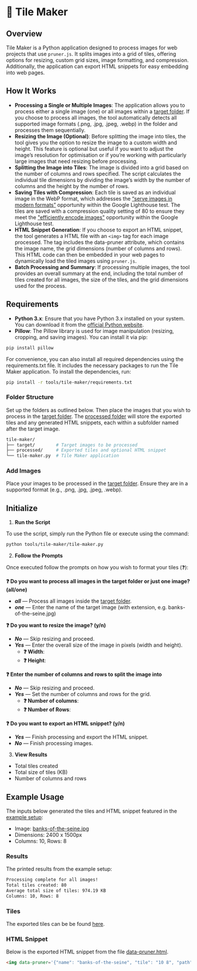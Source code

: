 # 🧩 Tile Maker

## Overview

Tile Maker is a Python application designed to process images for web projects that use `pruner.js`. It splits images into a grid of tiles, offering options for resizing, custom grid sizes, image formatting, and compression. Additionally, the application can export HTML snippets for easy embedding into web pages.

## How It Works

- **Processing a Single or Multiple Images**: The application allows you to process either a single image (one) or all images within a [target folder](/tools/tile-maker/target/). If you choose to process all images, the tool automatically detects all supported image formats (.png, .jpg, .jpeg, .webp) in the folder and processes them sequentially.
- **Resizing the Image (Optional)**: Before splitting the image into tiles, the tool gives you the option to resize the image to a custom width and height. This feature is optional but useful if you want to adjust the image’s resolution for optimisation or if you’re working with particularly large images that need resizing before processing.
- **Splitting the Image into Tiles**: The image is divided into a grid based on the number of columns and rows specified. The script calculates the individual tile dimensions by dividing the image’s width by the number of columns and the height by the number of rows.
- **Saving Tiles with Compression**: Each tile is saved as an individual image in the WebP format, which addresses the [“serve images in modern formats”](https://developer.chrome.com/docs/lighthouse/performance/uses-webp-images) opportunity within the Google Lighthouse test. The tiles are saved with a compression quality setting of 80 to ensure they meet the ["efficiently encode images"](https://developer.chrome.com/docs/lighthouse/performance/uses-optimized-images) opportunity within the Google Lighthouse test.
- **HTML Snippet Generation**: If you choose to export an HTML snippet, the tool generates a HTML file with an `<img>` tag for each image processed. The tag includes the data-pruner attribute, which contains the image name, the grid dimensions (number of columns and rows). This HTML code can then be embedded in your web pages to dynamically load the tiled images using `pruner.js`.
-	**Batch Processing and Summary**: If processing multiple images, the tool provides an overall summary at the end, including the total number of tiles created for all images, the size of the tiles, and the grid dimensions used for the process.

## Requirements

- **Python 3.x**: Ensure that you have Python 3.x installed on your system. You can download it from the [official Python website](https://www.python.org/downloads/).
- **Pillow**: The Pillow library is used for image manipulation (resizing, cropping, and saving images). You can install it via pip:

```bash
pip install pillow
```

For convenience, you can also install all required dependencies using the requirements.txt file. It includes the necessary packages to run the Tile Maker application. To install the dependencies, run:

```bash
pip install -r tools/tile-maker/requirements.txt
```

### Folder Structure

Set up the folders as outlined below. Then place the images that you wish to process in the [target folder](/tools/tile-maker/target/). The [processed folder](/tools/tile-maker/processed/) will store the exported tiles and any generated HTML snippets, each within a subfolder named after the target image.

```bash
tile-maker/
├── target/        # Target images to be processed
├── processed/     # Exported tiles and optional HTML snippet
└── tile-maker.py  # Tile Maker application
```

### Add Images

Place your images to be processed in the [target folder](/tools/tile-maker/target/). Ensure they are in a supported format (e.g., .png, .jpg, .jpeg, .webp).

## Initialize

1. **Run the Script**

To use the script, simply run the Python file or execute using the command:

```bash
python tools/tile-maker/tile-maker.py
```

2. **Follow the Prompts**

Once executed follow the prompts on how you wish to format your tiles (❓):

  **❓ Do you want to process all images in the target folder or just one image? (all/one)**
  - ***all*** — Process all images inside the [target folder](/tools/tile-maker/target/).
  - ***one*** —  Enter the name of the target image (with extension, e.g. banks-of-the-seine.jpg)

  **❓ Do you want to resize the image? (y/n)**
  - ***No*** — Skip resizing and proceed.
  - ***Yes*** — Enter the overall size of the image in pixels (width and height).
    - **❓ Width**:
    - **❓ Height**:

  **❓ Enter the number of columns and rows to split the image into**
  - ***No*** — Skip resizing and proceed.
  - ***Yes*** — Set the number of columns and rows for the grid.
    - **❓ Number of columns**:
    - **❓ Number of Rows**:
    
  **❓ Do you want to export an HTML snippet? (y/n)**
  - ***Yes*** — Finish processing and export the HTML snippet.
  - ***No*** — Finish processing images.

3.	**View Results**
  - Total tiles created
  - Total size of tiles (KB)
  - Number of columns and rows

## Example Usage

The inputs below generated the tiles and HTML snippet featured in the [example setup](/README.md#example-installation):

- Image: [banks-of-the-seine.jpg](/tools/tile-maker/target/banks-of-the-seine.jpg)
- Dimensions: 2400 x 1500px
- Columns: 10, Rows: 8

### Results

The printed results from the example setup:

```bash
Processing complete for all images!
Total tiles created: 80
Average total size of tiles: 974.19 KB
Columns: 10, Rows: 8
```

### Tiles

The exported tiles can be be found [here](/tools/tile-maker/processed/banks-of-the-seine/).

### HTML Snippet

Below is the exported HTML snippet from the file [data-pruner.html](/tools/tile-maker/processed/banks-of-the-seine/data-pruner.html).

```html
<img data-pruner='{"name": "banks-of-the-seine", "tile": "10 8", "path": "your-path-here/"}' alt="" loading="lazy">
```